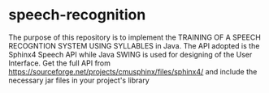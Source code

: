# speech-recognition
The purpose of this repository is to implement the TRAINING OF A SPEECH RECOGNTION SYSTEM USING SYLLABLES in Java. The API adopted is the Sphinx4 Speech API while Java SWING is used for designing of the User Interface. Get the full API from https://sourceforge.net/projects/cmusphinx/files/sphinx4/ and include the necessary jar files in your project's library
